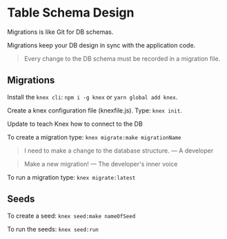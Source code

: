 # Table Schema Design

Migrations is like Git for DB schemas.

Migrations keep your DB design in sync with the application code.

> Every change to the DB schema must be recorded in a migration file.

## Migrations

Install the `knex cli`: `npm i -g knex` or `yarn global add knex`.

Create a knex configuration file (knexfile.js). Type: `knex init`.

Update to teach Knex how to connect to the DB

To create a migration type: `knex migrate:make migrationName`

> I need to make a change to the database structure.
> &mdash; A developer

> Make a new migration!
> &mdash; The developer's inner voice

To run a migration type: `knex migrate:latest`

## Seeds

To create a seed: `knex seed:make nameOfSeed`

To run the seeds: `knex seed:run`
